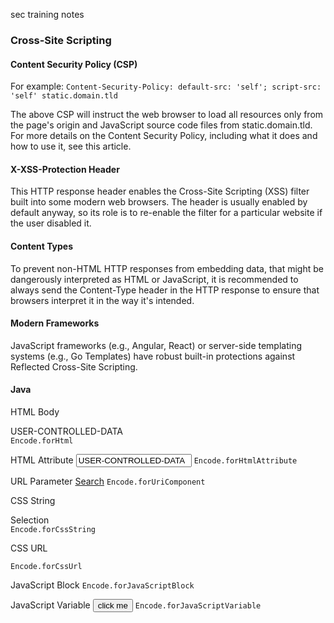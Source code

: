 sec training notes

### Cross-Site Scripting

#### Content Security Policy (CSP)
For example:
`Content-Security-Policy: default-src: 'self'; script-src: 'self' static.domain.tld`

The above CSP will instruct the web browser to load all resources only from the page's origin and JavaScript source code files from static.domain.tld. For more details on the Content Security Policy, including what it does and how to use it, see this article.


#### X-XSS-Protection Header
This HTTP response header enables the Cross-Site Scripting (XSS) filter built into some modern web browsers. The header is usually enabled by default anyway, so its role is to re-enable the filter for a particular website if the user disabled it.

#### Content Types
To prevent non-HTML HTTP responses from embedding data, that might be dangerously interpreted as HTML or JavaScript, it is recommended to always send the Content-Type header in the HTTP response to ensure that browsers interpret it in the way it's intended.

#### Modern Frameworks
JavaScript frameworks (e.g., Angular, React) or server-side templating systems (e.g., Go Templates) have robust built-in protections against Reflected Cross-Site Scripting.

#### Java
HTML Body	<div>USER-CONTROLLED-DATA</div>	`Encode.forHtml`

HTML Attribute	<input type="text" value="USER-CONTROLLED-DATA">	`Encode.forHtmlAttribute`

URL Parameter	<a href="/search?value=USER-CONTROLLED-DATA">Search</a>	`Encode.forUriComponent`

CSS String	<div style="width: USER-CONTROLLED-DATA;">Selection</div>	`Encode.forCssString`

CSS URL	<div style="background: USER-CONTROLLED-DATA ">	`Encode.forCssUrl`

JavaScript Block	<script>alert("USER-CONTROLLED-DATA")</script>	`Encode.forJavaScriptBlock`

JavaScript Variable	<button onclick="alert('USER-CONTROLLED-DATA');">click me</button>	`Encode.forJavaScriptVariable`
